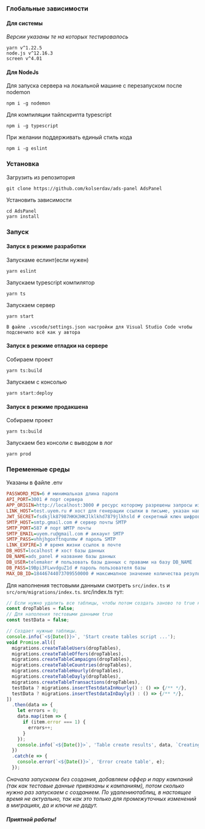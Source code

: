 ### Глобальные зависимости

#### Для системы

_Версии указаны те на которых тестировалось_
```
yarn v^1.22.5
node.js v^12.16.3
screen v^4.01
```


#### Для NodeJs
Для запуска сервера на локальной машине с перезапуском после
nodemon 
```
npm i -g nodemon
```

Для компиляции тайпскрипта
typescript
```
npm i -g typescript
```

При желании поддерживать единый стиль кода
```
npm i -g eslint
```

### Установка

Загрузить из репозитория
```
git clone https://github.com/kolserdav/ads-panel AdsPanel
```
Установить зависимости
```
cd AdsPanel
yarn install
```

### Запуск
#### Запуск в режиме разработки

Запускаме еслинт(если нужен)
```
yarn eslint
```

Запускаем typescript компилятор
```
yarn ts
```

Запускаем сервер
```
yarn start
```

`В файле .vscode/settings.json настройки для Visual Studio Code чтобы подсвечило всё как у автора` 


#### Запуск в режиме отладки на сервере

Собираем проект
```
yarn ts:build
```

Запускаем с консолью
```
yarn start:deploy
```

#### Запуск в режиме продакшена

Собираем проект
```
yarn ts:build
```

Запускаем без консоли с выводом в лог
```
yarn prod
```

### Переменные среды

Указаны в файле .env

```ini
PASSWORD_MIN=6 # минимальная длина пароля
API_PORT=3001 # порт сервера
APP_ORIGIN=http://localhost:3000 # ресурс которому разрешены запросы из браузера
LINK_HOST=test.uyem.ru # хост для генерации ссылки в письме, указан напрямую, так как сервер может быть за балансировщиком и видеть req.headers['host'] как localhost
JWT_SECRET=fsdkjlk87987HKHJHKJlklkhd7879jlkhsld # секретный ключ шифрования веб токена
SMTP_HOST=smtp.gmail.com # сервер почты SMTP
SMTP_PORT=587 # порт ЫMTP почты
SMTP_EMAIL=uyem.ru@gmail.com # аккаунт SMTP
SMTP_PASS=vhhjhgoxftnqunmw # пароль SMTP
LINK_EXPIRE=3 # время жизни ссылок в почте
DB_HOST=localhost # хост базы данных
DB_NAME=ads_panel # название базы данных
DB_USER=telemaker # пользовать базы данных с правами на базу DB_NAME
DB_PASS=19Bpi3FLwvdguZ1d # пароль пользователя базы
MAX_DB_ID=18446744073709550000 # максималное значение количества результатов LIMIT если limit и current не переданы, для GET-ов
```

Для наполнения тестовыми данными смотреть `src/index.ts` и `src/orm/migrations/index.ts`.
src/index.ts
тут:
```javascript
// Если нужно удалить все таблицы, чтобы потом создать заново то true но ОСТОРОЖНО!!!
const dropTables = false;
// Для наполения тестовыми данными true
const testData = false;

// Создает нужные таблицы.
console.info(`<${Date()}>`, 'Start create tables script ...');
void Promise.all([
  migrations.createTableUsers(dropTables),
  migrations.createTableOffers(dropTables),
  migrations.createTableCampaigns(dropTables),
  migrations.createTableCountries(dropTables),
  migrations.createTableHourly(dropTables),
  migrations.createTableDayly(dropTables),
  migrations.createTableTransactions(dropTables),
  testData ? migrations.insertTestdataInHourly() : () => {/** */},
  testData ? migrations.insertTestdataInDayly() : () => {/** */},
])
  .then(data => {
    let errors = 0;
    data.map(item => {
      if (item.error === 1) {
        errors++;
      }
    });
    console.info(`<${Date()}>`, 'Table create results', data, `Creating ${data.length} tables ended with ${errors} errors.`);
  })
  .catch(e => {
    console.error(`<${Date()}>`, 'Error create table', e);
  });
```
_Сначала запускаем без создания, добавляем оффер и пару кампаний (так как тестовые данные привязаны к кампаниям), потом сколько нужно раз запускаем с созданием. По удалениютаблиц, в настоящее время не актуально, так как это только для промежуточных изменений в миграциях, да и ключи не дадут._

#### _Приятной работы!_